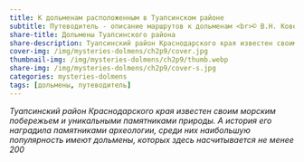 ```yaml
---
title: К дольменам расположенным в Туапсинском районе
subtitle: Путеводитель - описание маршрутов к дольменам <br>© В.Н. Ковешников
share-title: Дольмены Туапсинского района
share-description: Туапсинский район Краснодарского края известен своим морским побережьем и уникальными памятниками природы. А история его наградила  памятниками археологии, среди них наибольшую популярность имеют дольмены, которых здесь насчитывается не менее 200.
cover-img: /img/mysteries-dolmens/ch2p9/cover.jpg
thumbnail-img: /img/mysteries-dolmens/ch2p9/thumb.webp
share-img: /img/mysteries-dolmens/ch2p9/cover-s.jpg
categories: mysteries-dolmens
tags: [дольмены, путеводитель]
---
```

_Туапсинский район Краснодарского края известен своим морским побережьем и уникальными памятниками природы. А история его наградила  памятниками археологии, среди них наибольшую популярность имеют дольмены, которых здесь насчитывается не менее 200_
